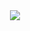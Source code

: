   <div align="center">
  <img src="https://i.pinimg.com/originals/18/14/9f/18149fc327c2ea44294b16ce6d23bad9.gif"/>
  </div>
